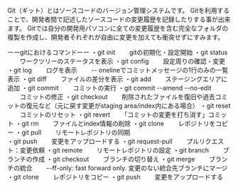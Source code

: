 Git（ギット）とはソースコードのバージョン管理システムです。 Gitを利用することで、開発者間で記述したソースコードの変更履歴を記録したりする事が出来ます。 Gitでは自分の開発用パソコンに全ての変更履歴を含む完全なフォルダの複製を作成し、開発者それぞれが自由に変更を加えても衝突せずにすみます。

ーーgitにおけるコマンドーー
・git init
　　gitの初期化・設定開始
・git status
　　ワークツリーのステータスを表示
・git config 
　　設定周りの確認・変更
・git log
　　ログを表示
　　-- onelineでコミットメッセージの1行のみの一覧表示
・git diff
　　ファイルの差分を表示
・git add
　　ステージングエリアに追加
・git commit 
　　コミットの実行
・git commit --amend --no-edit
　　コミットの修正
・git checkout
　　削除されたファイルを復旧や過去コミットの復元など（元に戻す変更がstaging area/index内にある場合）
・git reset
　　コミットのリセット
・git revert
　　「コミットの変更を打ち消す」コミット
・git rm
　　ファイルとindex情報の削除
・git clone
　　レポジトリをコピー
・git pull
　　リモートレポジトリの同期	
・git push
　　変更をアップロードする
・git request-pull
　　プルリクエスト：変更依頼
・git remote
　　リモートレポジトリの設定
・git branch
　　ブランチの作成
・git checkout
　　ブランチの切り替え
・git merge
　　ブランチの統合
　　--ff-only: fast forward only. 変更のない統合先ブランチにマージ
・git clone
　　レポジトリをコピー
・git push
　　変更をアップロードする


